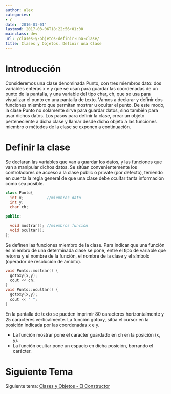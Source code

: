 ```yaml
---
author: alex
categories:
- c
date: '2016-01-01'
lastmod: 2017-03-06T18:22:56+01:00
mainclass: dev
url: /clases-y-objetos-definir-una-clase/
title: Clases y Objetos. Definir una Clase
---
```


# Introducción

Consideremos una clase denominada Punto, con tres miembros dato: dos variables enteras x e y que se usan para guardar las coordenadas de un punto de la pantalla, y una variable del tipo char, ch, que se usa para visualizar el punto en una pantalla de texto. Vamos a declarar y definir dos funciones miembro que permitan mostrar u ocultar el punto. De este modo, la clase Punto no solamente sirve para guardar datos, sino también para usar dichos datos. Los pasos para definir la clase, crear un objeto perteneciente a dicha clase y llamar desde dicho objeto a las funciones miembro o métodos de la clase se exponen a continuación.

<!--more--><!--ad-->

# Definir la clase

Se declaran las variables que van a guardar los datos, y las funciones que van a manipular dichos datos. Se sitúan convenientemente los controladores de acceso a la clase public o private (por defecto), teniendo en cuenta la regla general de que una clase debe ocultar tanta información como sea posible.

```cpp
class Punto{
  int x;          //miembros dato
  int y;
  char ch;

public:

  void mostrar(); //miembros función
  void ocultar();
};
```

Se definen las funciones miembro de la clase. Para indicar que una función es miembro de una determinada clase se pone, entre el tipo de variable que retorna y el nombre de la función, el nombre de la clase y el símbolo (operador de resolución de ámbito).

```cpp
void Punto::mostrar() {
  gotoxy(x,y);
  cout << ch;
}
void Punto::ocultar() {
  gotoxy(x,y);
  cout << " ";
}
```

En la pantalla de texto se pueden imprimir 80 caracteres horizontalmente y 25 caracteres verticalmente. La función gotoxy, sitúa el cursor en la posición indicada por las coordenadas x e y.

- La función mostrar pone el carácter guardado en ch en la posición (x, y).
- La función ocultar pone un espacio en dicha posición, borrando el carácter.

# Siguiente Tema

Siguiente tema: <a href="/clases-y-objetos-el-constructor/">Clases y Objetos - El Constructor</a>
